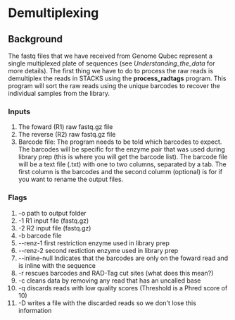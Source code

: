 # Demultiplexing  
  
## Background  
  
The fastq files that we have received from Genome Qubec represent a single multiplexed plate of sequences (see *Understanding_the_data* for more details). The first thing we have to do to process the raw reads is demultiplex the reads in STACKS using the **process_radtags** program. This program will sort the raw reads using the unique barcodes to recover the individual samples from the library.   
  
### Inputs   
1) The foward (R1) raw fastq.gz file
2) The reverse (R2) raw fastq.gz file
3) Barcode file: The program needs to be told which barcodes to expect. The barcodes will be specific for the enzyme pair that was used during library prep (this is where you will get the barcode list). The barcode file will be a text file (.txt) with one to two columns, separated by a tab. The first column is the barcodes and the second columm (optional) is for if you want to rename the output files.
  
### Flags  
1) -o path to output folder
2) -1  R1 input file (fastq.gz)
3) -2  R2 input file (fastq.gz)
4) -b  barcode file
5) --renz-1  first restriction enzyme used in library prep
6) --renz-2  second restiction enzyme used in library prep
7) --inline-null  Indicates that the barcodes are only on the foward read and is inline with the sequence
8) -r  rescues barcodes and RAD-Tag cut sites (what does this mean?)
9) -c  cleans data by removing any read that has an uncalled base
10) -q  discards reads with low quality scores (Threshold is a Phred score of 10)
11) -D  writes a file with the discarded reads so we don't lose this information
